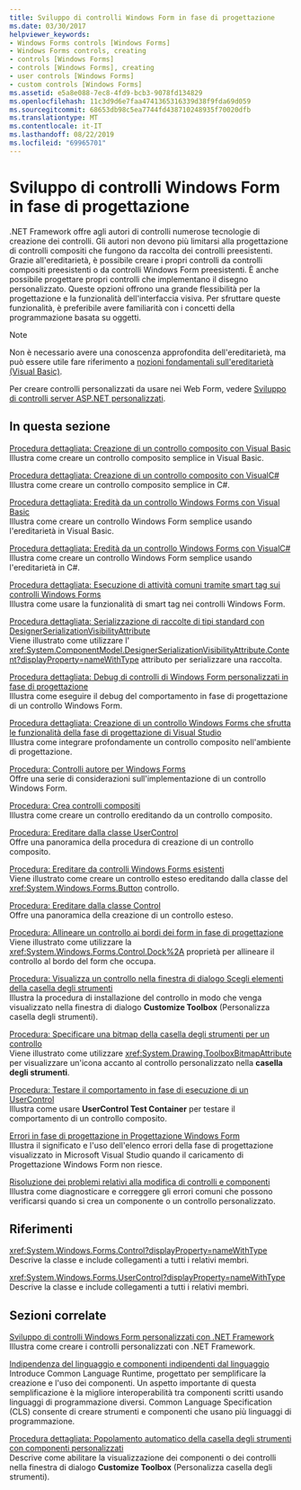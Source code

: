 ```yaml
---
title: Sviluppo di controlli Windows Form in fase di progettazione
ms.date: 03/30/2017
helpviewer_keywords:
- Windows Forms controls [Windows Forms]
- Windows Forms controls, creating
- controls [Windows Forms]
- controls [Windows Forms], creating
- user controls [Windows Forms]
- custom controls [Windows Forms]
ms.assetid: e5a8e088-7ec8-4fd9-bcb3-9078fd134829
ms.openlocfilehash: 11c3d9d6e7faa4741365316339d38f9fda69d059
ms.sourcegitcommit: 68653db98c5ea7744fd438710248935f70020dfb
ms.translationtype: MT
ms.contentlocale: it-IT
ms.lasthandoff: 08/22/2019
ms.locfileid: "69965701"
---
```

# <a name="developing-windows-forms-controls-at-design-time"></a>Sviluppo di controlli Windows Form in fase di progettazione
.NET Framework offre agli autori di controlli numerose tecnologie di creazione dei controlli. Gli autori non devono più limitarsi alla progettazione di controlli compositi che fungono da raccolta dei controlli preesistenti. Grazie all'ereditarietà, è possibile creare i propri controlli da controlli compositi preesistenti o da controlli Windows Form preesistenti. È anche possibile progettare propri controlli che implementano il disegno personalizzato. Queste opzioni offrono una grande flessibilità per la progettazione e la funzionalità dell'interfaccia visiva. Per sfruttare queste funzionalità, è preferibile avere familiarità con i concetti della programmazione basata su oggetti.  
  
> [!NOTE]
> Non è necessario avere una conoscenza approfondita dell'ereditarietà, ma può essere utile fare riferimento a [nozioni fondamentali sull'ereditarietà (Visual Basic)](../../../visual-basic/programming-guide/language-features/objects-and-classes/inheritance-basics.md).  
  
 Per creare controlli personalizzati da usare nei Web Form, vedere [Sviluppo di controlli server ASP.NET personalizzati](https://docs.microsoft.com/previous-versions/aspnet/zt27tfhy(v=vs.100)).  
  
## <a name="in-this-section"></a>In questa sezione  
 [Procedura dettagliata: Creazione di un controllo composito con Visual Basic](walkthrough-authoring-a-composite-control-with-visual-basic.md)  
 Illustra come creare un controllo composito semplice in Visual Basic.  
  
 [Procedura dettagliata: Creazione di un controllo composito con VisualC#](walkthrough-authoring-a-composite-control-with-visual-csharp.md)  
 Illustra come creare un controllo composito semplice in C#.  
  
 [Procedura dettagliata: Eredità da un controllo Windows Forms con Visual Basic](walkthrough-inheriting-from-a-windows-forms-control-with-visual-basic.md)  
 Illustra come creare un controllo Windows Form semplice usando l'ereditarietà in Visual Basic.  
  
 [Procedura dettagliata: Eredità da un controllo Windows Forms con VisualC#](walkthrough-inheriting-from-a-windows-forms-control-with-visual-csharp.md)  
 Illustra come creare un controllo Windows Form semplice usando l'ereditarietà in C#.  
  
 [Procedura dettagliata: Esecuzione di attività comuni tramite smart tag sui controlli Windows Forms](performing-common-tasks-using-smart-tags-on-wf-controls.md)  
 Illustra come usare la funzionalità di smart tag nei controlli Windows Form.  
  
 [Procedura dettagliata: Serializzazione di raccolte di tipi standard con DesignerSerializationVisibilityAttribute](serializing-collections-designerserializationvisibilityattribute.md)  
 Viene illustrato come utilizzare l' <xref:System.ComponentModel.DesignerSerializationVisibilityAttribute.Content?displayProperty=nameWithType> attributo per serializzare una raccolta.  
  
 [Procedura dettagliata: Debug di controlli di Windows Form personalizzati in fase di progettazione](walkthrough-debugging-custom-windows-forms-controls-at-design-time.md)  
 Illustra come eseguire il debug del comportamento in fase di progettazione di un controllo Windows Form.  
  
 [Procedura dettagliata: Creazione di un controllo Windows Forms che sfrutta le funzionalità della fase di progettazione di Visual Studio](creating-a-wf-control-design-time-features.md)  
 Illustra come integrare profondamente un controllo composito nell'ambiente di progettazione.  
  
 [Procedura: Controlli autore per Windows Forms](how-to-author-controls-for-windows-forms.md)  
 Offre una serie di considerazioni sull'implementazione di un controllo Windows Form.  
  
 [Procedura: Crea controlli compositi](how-to-author-composite-controls.md)  
 Illustra come creare un controllo ereditando da un controllo composito.  
  
 [Procedura: Ereditare dalla classe UserControl](how-to-inherit-from-the-usercontrol-class.md)  
 Offre una panoramica della procedura di creazione di un controllo composito.  
  
 [Procedura: Ereditare da controlli Windows Forms esistenti](how-to-inherit-from-existing-windows-forms-controls.md)  
 Viene illustrato come creare un controllo esteso ereditando dalla classe del <xref:System.Windows.Forms.Button> controllo.  
  
 [Procedura: Ereditare dalla classe Control](how-to-inherit-from-the-control-class.md)  
 Offre una panoramica della creazione di un controllo esteso.  
  
 [Procedura: Allineare un controllo ai bordi dei form in fase di progettazione](how-to-align-a-control-to-the-edges-of-forms-at-design-time.md)  
 Viene illustrato come utilizzare la <xref:System.Windows.Forms.Control.Dock%2A> proprietà per allineare il controllo al bordo del form che occupa.  
  
 [Procedura: Visualizza un controllo nella finestra di dialogo Scegli elementi della casella degli strumenti](how-to-display-a-control-in-the-choose-toolbox-items-dialog-box.md)  
 Illustra la procedura di installazione del controllo in modo che venga visualizzato nella finestra di dialogo **Customize Toolbox** (Personalizza casella degli strumenti).  
  
 [Procedura: Specificare una bitmap della casella degli strumenti per un controllo](how-to-provide-a-toolbox-bitmap-for-a-control.md)  
 Viene illustrato come utilizzare <xref:System.Drawing.ToolboxBitmapAttribute> per visualizzare un'icona accanto al controllo personalizzato nella **casella degli strumenti**.  
  
 [Procedura: Testare il comportamento in fase di esecuzione di un UserControl](how-to-test-the-run-time-behavior-of-a-usercontrol.md)  
 Illustra come usare **UserControl Test Container** per testare il comportamento di un controllo composito.  
  
 [Errori in fase di progettazione in Progettazione Windows Form](design-time-errors-in-the-windows-forms-designer.md)  
 Illustra il significato e l'uso dell'elenco errori della fase di progettazione visualizzato in Microsoft Visual Studio quando il caricamento di Progettazione Windows Form non riesce.  
  
 [Risoluzione dei problemi relativi alla modifica di controlli e componenti](troubleshooting-control-and-component-authoring.md)  
 Illustra come diagnosticare e correggere gli errori comuni che possono verificarsi quando si crea un componente o un controllo personalizzato.  
  
## <a name="reference"></a>Riferimenti  
 <xref:System.Windows.Forms.Control?displayProperty=nameWithType>  
 Descrive la classe e include collegamenti a tutti i relativi membri.  
  
 <xref:System.Windows.Forms.UserControl?displayProperty=nameWithType>  
 Descrive la classe e include collegamenti a tutti i relativi membri.  
  
## <a name="related-sections"></a>Sezioni correlate  
 [Sviluppo di controlli Windows Form personalizzati con .NET Framework](developing-custom-windows-forms-controls.md)  
 Illustra come creare i controlli personalizzati con .NET Framework.  
  
 [Indipendenza del linguaggio e componenti indipendenti dal linguaggio](../../../standard/language-independence-and-language-independent-components.md)  
 Introduce Common Language Runtime, progettato per semplificare la creazione e l'uso dei componenti. Un aspetto importante di questa semplificazione è la migliore interoperabilità tra componenti scritti usando linguaggi di programmazione diversi. Common Language Specification (CLS) consente di creare strumenti e componenti che usano più linguaggi di programmazione.  
  
 [Procedura dettagliata: Popolamento automatico della casella degli strumenti con componenti personalizzati](walkthrough-automatically-populating-the-toolbox-with-custom-components.md)  
 Descrive come abilitare la visualizzazione dei componenti o dei controlli nella finestra di dialogo **Customize Toolbox** (Personalizza casella degli strumenti).
